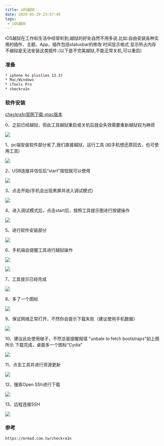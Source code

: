 ```yaml
---
title: iOS越狱
date: 2020-05-29 23:57:49
tags:
 - iOS越狱
---
```

 iOS越狱在工作和生活中经常听到;越狱的好处自然不用多说.比如:自由安装各种实用的插件、主题、App，插件包括statusbar的修改 时间显示格式 显示所占内存 不越狱是无法安装这类插件.(以下是不完美越狱,不能正常关机,可以重启)

### 准备

``` bash
* iphone 6s plus(ios 13.3)
* Mac/Windows
* iTools Pro
* checkra1n
```

### 软件安装

[checkra1n官网下载-mac版本](https://assets.checkra.in/downloads/macos/8137a379774904450180054fca898044d3588b8da73edf853e956b1060e5e79b/checkra1n%20beta%200.9.8.2.dmg)

0、之前已经越狱，但此工具越狱重启或关机后就会失效需要重新越狱较为麻烦

![](/images/iOS/15864004775148/15864012223998.jpg)

1、pc端安装软件部分省了,我们直接越狱，运行工具
(如手机想还原回去，也可使用工具)

![](/images/iOS/15864004775148/15864013761685.jpg)

2、USB连接并信任后“start”按钮就可以使用

![](/images/iOS/15864004775148/15864014490432.jpg)

 3、点击开始(手机会出现黑屏并进入调试模式)

![](/images/iOS/15864004775148/15864014806562.jpg)

4、进入调试模式后，点击start后，按照工具提示图进行按键操作

![](/images/iOS/15864004775148/15864015221245.jpg)

5、进行软件安装部分

![](/images/iOS/15864004775148/15864016863605.jpg)

6、手机端会提醒工具进行越狱操作

![](/images/iOS/15864004775148/15864106730892.jpg)

![](/images/iOS/15864004775148/15864107088887.jpg)

7、工具提示已经完成

![](/images/iOS/15864004775148/15864017681525.jpg)

8、多了一个图标

![](/images/iOS/15864004775148/15864107420577.jpg)

9、保证网络正常打开，不然你会提示下载失败（建议使用手机数据）

![](/images/iOS/15864004775148/15864107654974.jpg)

10、建议此处使用梯子，不然总是提醒报错
"unbale to fetch bootstraps"如上图所示
下载完成，桌面多一个图标“Cydia”

![](/images/iOS/15864004775148/15864109831490.jpg)

11、点击工具并进行资源更新

![](/images/iOS/15864004775148/15864110062681.jpg)

12、搜索Open SSh进行下载

![](/images/iOS/15864004775148/15864110459473.jpg)

13、远程连接SSH

![](/images/iOS/15864004775148/15864101348228.jpg)

### 参考

```bash
https://mrmad.com.tw/checkra1n
```


